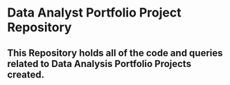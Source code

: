 <h1>Data Analyst Portfolio Project Repository</h1>


<h2>This Repository holds all of the code and queries related to Data Analysis Portfolio Projects created.<h2>
